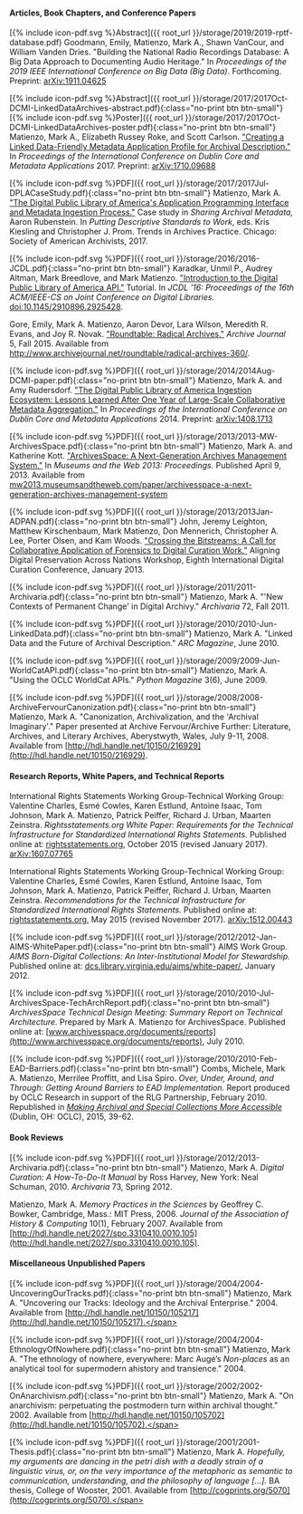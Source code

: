 #### Articles, Book Chapters, and Conference Papers

[<span class="icon">{% include icon-pdf.svg %}</span>Abstract]({{ root_url }}/storage/2019/2019-rptf-database.pdf) Goodmann, Emily, Matienzo, Mark A., Shawn VanCour, and William Vanden Dries. "Building the National Radio Recordings Database: A Big Data Approach to Documenting Audio Heritage." In *Proceedings of the 2019 IEEE International Conference on Big Data (Big Data)*. Forthcoming. Preprint: [arXiv:1911.04625](http://arxiv.org/abs/1911.04625)

[<span class="icon">{% include icon-pdf.svg %}</span>Abstract]({{ root_url }}/storage/2017/2017Oct-DCMI-LinkedDataArchives-abstract.pdf){:class="no-print btn btn-small"} [<span class="icon">{% include icon-pdf.svg %}</span>Poster]({{ root_url }}/storage/2017/2017Oct-DCMI-LinkedDataArchives-poster.pdf){:class="no-print btn btn-small"} Matienzo, Mark A., Elizabeth Russey Roke, and Scott Carlson. ["Creating a Linked Data-Friendly Metadata Application Profile for Archival Description."](http://dcpapers.dublincore.org/pubs/article/view/3860) In *Proceedings of the International Conference on Dublin Core and Metadata Applications* 2017. Preprint: [arXiv:1710.09688](https://arxiv.org/abs/1710.09688)

[<span class="icon">{% include icon-pdf.svg %}</span>PDF]({{ root_url }}/storage/2017/2017Jul-DPLACaseStudy.pdf){:class="no-print btn btn-small"} Matienzo, Mark A. ["The Digital Public Library of America's Application Programming Interface and Metadata Ingestion Process."](https://www2.archivists.org/publications/epubs/case-studies-trends-in-archives-practice) Case study in *Sharing Archival Metadata,* Aaron Rubenstein. In *Putting Descriptive Standards to Work*, eds. Kris Kiesling and Christopher J. Prom. Trends in Archives Practice. Chicago: Society of American Archivists, 2017.

[<span class="icon">{% include icon-pdf.svg %}</span>PDF]({{ root_url }}/storage/2016/2016-JCDL.pdf){:class="no-print btn btn-small"} Karadkar, Unmil P., Audrey Altman, Mark Breedlove, and Mark Matienzo. ["Introduction to the Digital Public Library of America API."](http://dx.doi.org/10.1145/2910896.2925428) Tutorial. In *JCDL '16: Proceedings of the 16th ACM/IEEE-CS on Joint Conference on Digital Libraries.* [doi:10.1145/2910896.2925428](http://dx.doi.org/10.1145/2910896.2925428).

Gore, Emily, Mark A. Matienzo, Aaron Devor, Lara Wilson, Meredith R. Evans, and Joy R. Novak. ["Roundtable: Radical Archives."](http://www.archivejournal.net/roundtable/radical-archives-360/) *Archive Journal* 5, Fall 2015. Available from <http://www.archivejournal.net/roundtable/radical-archives-360/>.

[<span class="icon">{% include icon-pdf.svg %}</span>PDF]({{ root_url }}/storage/2014/2014Aug-DCMI-paper.pdf){:class="no-print btn btn-small"} Matienzo, Mark A. and Amy Rudersdorf. ["The Digital Public Library of America Ingestion Ecosystem: Lessons Learned After One Year of Large-Scale Collaborative Metadata Aggregation."](http://dcpapers.dublincore.org/pubs/article/view/3700) In *Proceedings of the International Conference on Dublin Core and Metadata Applications* 2014. Preprint: [arXiv:1408.1713](http://arxiv.org/abs/1408.1713)

[<span class="icon">{% include icon-pdf.svg %}</span>PDF]({{ root_url }}/storage/2013/2013-MW-ArchivesSpace.pdf){:class="no-print btn btn-small"} Matienzo, Mark A. and Katherine Kott. ["ArchivesSpace: A Next-Generation Archives Management System."](http://mw2013.museumsandtheweb.com/paper/archivesspace-a-next-generation-archives-management-system/) In *Museums and the Web 2013: Proceedings.* Published April 9, 2013. Available from [mw2013.museumsandtheweb.com/paper/archivesspace-a-next-generation-archives-management-system](http://mw2013.museumsandtheweb.com/paper/archivesspace-a-next-generation-archives-management-system/)

[<span class="icon">{% include icon-pdf.svg %}</span>PDF]({{ root_url }}/storage/2013/2013Jan-ADPAN.pdf){:class="no-print btn btn-small"} John, Jeremy Leighton, Matthew Kirschenbaum, Mark Matienzo, Don Mennerich, Christopher A. Lee, Porter Olsen, and Kam Woods. ["Crossing the Bitstreams: A Call for Collaborative Application of Forensics to Digital Curation Work."](http://digitalcurationexchange.org/system/files/john-et-al-forensics_0.pdf) Aligning Digital Preservation Across Nations Workshop, Eighth International Digital Curation Conference, January 2013.

[<span class="icon">{% include icon-pdf.svg %}</span>PDF]({{ root_url }}/storage/2011/2011-Archivaria.pdf){:class="no-print btn btn-small"} Matienzo, Mark A. "'New Contexts of Permanent Change' in Digital Archivy." *Archivaria* 72, Fall 2011.

[<span class="icon">{% include icon-pdf.svg %}</span>PDF]({{ root_url }}/storage/2010/2010-Jun-LinkedData.pdf){:class="no-print btn btn-small"} Matienzo, Mark A. "Linked Data and the Future of Archival Description." *ARC Magazine*, June 2010.

[<span class="icon">{% include icon-pdf.svg %}</span>PDF]({{ root_url }}/storage/2009/2009-Jun-WorldCatAPI.pdf){:class="no-print btn btn-small"} Matienzo, Mark A. "Using the OCLC WorldCat APIs." *Python Magazine* 3(6), June 2009.

[<span class="icon">{% include icon-pdf.svg %}</span>PDF]({{ root_url }}/storage/2008/2008-ArchiveFervourCanonization.pdf){:class="no-print btn btn-small"} Matienzo, Mark A. "Canonization, Archivalization, and the 'Archival Imaginary'." Paper presented at Archive Fervour/Archive Further: Literature, Archives, and Literary Archives, Aberystwyth, Wales, July 9-11, 2008. Available from [http://hdl.handle.net/10150/216929](http://hdl.handle.net/10150/216929).

#### Research Reports, White Papers, and Technical Reports

International Rights Statements Working Group-Technical Working Group: Valentine Charles, Esmé Cowles, Karen Estlund, Antoine Isaac, Tom Johnson, Mark A. Matienzo, Patrick Peiffer, Richard J. Urban, Maarten Zeinstra. *Rightsstatements.org White Paper: Requirements for the Technical Infrastructure for Standardized International Rights Statements.* Published online at: [rightsstatements.org](http://rightsstatements.org/en/documentation/technical-white-paper/), October 2015 (revised January 2017). [arXiv:1607.07765](http://arxiv.org/abs/1607.07765)

International Rights Statements Working Group-Technical Working Group: Valentine Charles, Esmé Cowles, Karen Estlund, Antoine Isaac, Tom Johnson, Mark A. Matienzo, Patrick Peiffer, Richard J. Urban, Maarten Zeinstra. *Recommendations for the Technical Infrastructure for Standardized International Rights Statements.*  Published online at: [rightsstatements.org](http://rightsstatements.org/en/documentation/rights-statements-white-paper/), May 2015 (revised November 2017). [arXiv:1512.00443](http://arxiv.org/abs/1512.00443)

[<span class="icon">{% include icon-pdf.svg %}</span>PDF]({{ root_url }}/storage/2012/2012-Jan-AIMS-WhitePaper.pdf){:class="no-print btn btn-small"} AIMS Work Group. *AIMS Born-Digital Collections: An Inter-Institutional Model for Stewardship.* Published online at: [dcs.library.virginia.edu/aims/white-paper/](https://dcs.library.virginia.edu/aims/white-paper/), January 2012.

[<span class="icon">{% include icon-pdf.svg %}</span>PDF]({{ root_url }}/storage/2010/2010-Jul-ArchivesSpace-TechArchReport.pdf){:class="no-print btn btn-small"} *ArchivesSpace Technical Design Meeting: Summary Report on Technical Architecture.* Prepared by Mark A. Matienzo for ArchivesSpace. Published online at: [www.archivesspace.org/documents/reports](http://www.archivesspace.org/documents/reports), July 2010.

[<span class="icon">{% include icon-pdf.svg %}</span>PDF]({{ root_url }}/storage/2010/2010-Feb-EAD-Barriers.pdf){:class="no-print btn btn-small"} Combs, Michele, Mark A. Matienzo, Merrilee Proffitt, and Lisa Spiro. *Over, Under, Around, and Through: Getting Around Barriers to EAD Implementation.* Report produced by OCLC Research in support of the RLG Partnership, February 2010. Republished in [*Making Archival and Special Collections More Accessible*](http://www.oclc.org/content/dam/research/publications/2015/oclcresearch-making-special-collections-accessible-2015.pdf) (Dublin, OH: OCLC), 2015, 39-62.

#### Book Reviews

[<span class="icon">{% include icon-pdf.svg %}</span>PDF]({{ root_url }}/storage/2012/2013-Archivaria.pdf){:class="no-print btn btn-small"} Matienzo, Mark A. *Digital Curation: A How-To-Do-It Manual* by Ross Harvey, New York: Neal Schuman, 2010. *Archivaria* 73, Spring 2012.

Matienzo, Mark A. *Memory Practices in the Sciences* by Geoffrey C. Bowker, Cambridge, Mass.: MIT Press, 2006. *Journal of the Association of History &amp; Computing* 10(1), February 2007. Available from [http://hdl.handle.net/2027/spo.3310410.0010.105](http://hdl.handle.net/2027/spo.3310410.0010.105).


#### <span class="no-print">Miscellaneous Unpublished Papers</span>

<span class="no-print">[<span class="icon">{% include icon-pdf.svg %}</span>PDF]({{ root_url }}/storage/2004/2004-UncoveringOurTracks.pdf){:class="no-print btn btn-small"} Matienzo, Mark A. "Uncovering our Tracks: Ideology and the Archival Enterprise." 2004. Available from [http://hdl.handle.net/10150/105217](http://hdl.handle.net/10150/105217).</span>

<span class="no-print">[<span class="icon">{% include icon-pdf.svg %}</span>PDF]({{ root_url }}/storage/2004/2004-EthnologyOfNowhere.pdf){:class="no-print btn btn-small"} Matienzo, Mark A. "The ethnology of nowhere, everywhere: Marc Augé’s *Non-places* as an analytical tool for supermodern ahistory and transience." 2004.</span>

<span class="no-print">[<span class="icon">{% include icon-pdf.svg %}</span>PDF]({{ root_url }}/storage/2002/2002-OnAnarchivism.pdf){:class="no-print btn btn-small"} Matienzo, Mark A. "On anarchivism: perpetuating the postmodern turn within archival thought." 2002. Available from [http://hdl.handle.net/10150/105702](http://hdl.handle.net/10150/105702).</span>

<span class="no-print">[<span class="icon">{% include icon-pdf.svg %}</span>PDF]({{ root_url }}/storage/2001/2001-Thesis.pdf){:class="no-print btn btn-small"} Matienzo, Mark A. *Hopefully, my arguments are dancing in the petri dish with a deadly strain of a linguistic virus, or, on the very importance of the metaphoric as semantic to communication, understanding, and the philosophy of language [...].* BA thesis, College of Wooster, 2001. Available from [http://cogprints.org/5070](http://cogprints.org/5070).</span>
